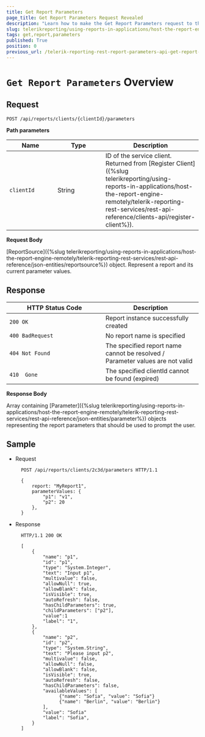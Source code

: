 ```yaml
---
title: Get Report Parameters
page_title: Get Report Parameters Request Revealed
description: "Learn how to make the Get Report Parameters request to the Telerik Reporting REST Service and what response to expect."
slug: telerikreporting/using-reports-in-applications/host-the-report-engine-remotely/telerik-reporting-rest-services/rest-api-reference/report-parameters-api/get-report-parameters
tags: get,report,parameters
published: True
position: 0
previous_url: /telerik-reporting-rest-report-parameters-api-get-report-parameters
---
```


<style>
table th:first-of-type {
	width: 25%;
}
table th:nth-of-type(2) {
	width: 25%;
}
table th:nth-of-type(3) {
	width: 50%;
}
</style>

# `Get Report Parameters` Overview

## Request

	POST /api/reports/clients/{clientId}/parameters

__Path parameters__

| Name | Type | Description |
| ------ | ------ | ------ |
|`clientId`|String|ID of the service client. Returned from [Register Client]({%slug telerikreporting/using-reports-in-applications/host-the-report-engine-remotely/telerik-reporting-rest-services/rest-api-reference/clients-api/register-client%}).|

__Request Body__

[ReportSource]({%slug telerikreporting/using-reports-in-applications/host-the-report-engine-remotely/telerik-reporting-rest-services/rest-api-reference/json-entities/reportsource%}) object. Represent a report and its current parameter values.

## Response

| HTTP Status Code | Description |
| ------ | ------ |
|`200 OK`|Report instance successfully created|
|`400 BadRequest`|No report name is specified|
|`404 Not Found`|The specified report name cannot be resolved / Parameter values are not valid|
|`410  Gone`|The specified clientId cannot be found (expired)|

__Response Body__

Array containing [Parameter]({%slug telerikreporting/using-reports-in-applications/host-the-report-engine-remotely/telerik-reporting-rest-services/rest-api-reference/json-entities/parameter%}) objects representing the report parameters that should be used to prompt the user.

## Sample

* Request

		POST /api/reports/clients/2c3d/parameters HTTP/1.1

		{
			report: "MyReport1",
			parameterValues: {
				"p1": "v1",
				"p2": 20
			},
		}

* Response

		HTTP/1.1 200 OK

		[
			{
				"name": "p1",
				"id": "p1",
				"type": "System.Integer",
				"text": "Input p1",
				"multivalue": false,
				"allowNull": true,
				"allowBlank": false,
				"isVisible": true,
				"autoRefresh": false,
				"hasChildParameters": true,
				"childParameters": ["p2"],
				"value":1
				"label": "1",
			},
			{
				"name": "p2",
				"id": "p2",
				"type": "System.String",
				"text": "Please input p2",
				"multivalue": false,
				"allowNull": false,
				"allowBlank": false,
				"isVisible": true,
				"autoRefresh": false,
				"hasChildParameters": false,
				"availableValues": [
					  {"name": "Sofia", "value": "Sofia"}
					  {"name": "Berlin", "value": "Berlin"}
				],
				"value": "Sofia"
				"label": "Sofia",
			}
		]

